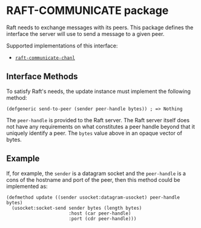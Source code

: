 RAFT-COMMUNICATE package
========================

Raft needs to exchange messages with its peers.
This package defines the interface the server will use to send a message to a given peer.

Supported implementations of this interface:
* [`raft-communicate-chanl`][rcc]

[rcc]: https://github.com/nklein/raft-communicate-chanl

Interface Methods
-----------------

To satisfy Raft's needs, the update instance must implement the following method:

    (defgeneric send-to-peer (sender peer-handle bytes)) ; => Nothing

The `peer-handle` is provided to the Raft server.
The Raft server itself does not have any requirements on what constitutes a peer handle beyond that it uniquely identify a peer.
The `bytes` value above in an opaque vector of bytes.

Example
-------

If, for example, the `sender` is a datagram socket and the `peer-handle` is a cons of the hostname and port of the peer, then this method could be implemented as:

    (defmethod update ((sender usocket:datagram-usocket) peer-handle bytes)
      (usocket:socket-send sender bytes (length bytes)
                           :host (car peer-handle)
                           :port (cdr peer-handle)))
